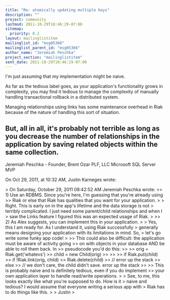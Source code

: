 ```yaml
---
title: "Re: atomically updating multiple keys"
description: ""
project: community
lastmod: 2011-10-29T10:46:29-07:00
sitemap:
  priority: 0.2
layout: mailinglistitem
mailinglist_id: "msg05368"
mailinglist_parent_id: "msg05366"
author_name: "Jeremiah Peschka"
project_section: "mailinglistitem"
sent_date: 2011-10-29T10:46:29-07:00
---
```



I'm just assuming that my implementation might be naive.

As far as the tedious label goes, as your application's functionality grows in 
complexity, you may find it tedious to manage the complexity of manually 
handling transactional rollback in a distributed system. 

Managing relationships using links has some maintenance overhead in Riak 
because of the nature of handling this sort of situation.

But, all in all, it's probably not terrible as long as you decrease the number 
of relationships in the application by saving related objects within the same 
collection.
---
Jeremiah Peschka - Founder, Brent Ozar PLF, LLC
Microsoft SQL Server MVP

On Oct 29, 2011, at 10:32 AM, Justin Karneges wrote:

&gt; On Saturday, October 29, 2011 08:42:52 AM Jeremiah Peschka wrote:
&gt;&gt; 1) Use an RDBMS. Since you're here, I'm guessing that you're already using
&gt;&gt; Riak or else that Riak has qualities that you want for your application.
&gt; 
&gt; Right. This is early on in the app's lifetime and the data storage is not 
&gt; terribly complicated. I just need some parent/child relationships and when I 
&gt; saw the Links feature I figured this was an expected usage of Riak.
&gt; 
&gt;&gt; 2) As Alex suggests, you can implement this in your application.
&gt; 
&gt; Yes, this I am ready for. As I understand it, using Riak successfully 
&gt; generally means designing your application with its limitations in mind. So, 
&gt; let's go write some funky app code!
&gt; 
&gt;&gt; This could also be difficult: the application must be aware of activity going
&gt;&gt; on with objects in your database AND be able to roll them back. In
&gt;&gt; pseudocode you'd do this:
&gt;&gt; 
&gt;&gt; orig = Riak.get('whatevs')
&gt;&gt; child = new Child(orig)
&gt;&gt; 
&gt;&gt; 
&gt;&gt; if Riak.put(child)
&gt;&gt; if !Riak.link(orig, child)
&gt;&gt; Riak.delete(child)
&gt;&gt; // error up the stack
&gt;&gt; else
&gt;&gt; // we don't care, the child didn't save. error up the stack
&gt;&gt; 
&gt;&gt; This is probably naive and is definitely tedious, even if you do implement
&gt;&gt; your own application layer to handle read/write operations.
&gt; 
&gt; See, to me, this looks exactly like what you're supposed to do. How is it 
&gt; naive and tedious? I would assume that everyone writing a serious app with 
&gt; Riak has to do things like this.
&gt; 
&gt; Justin
&gt; 
